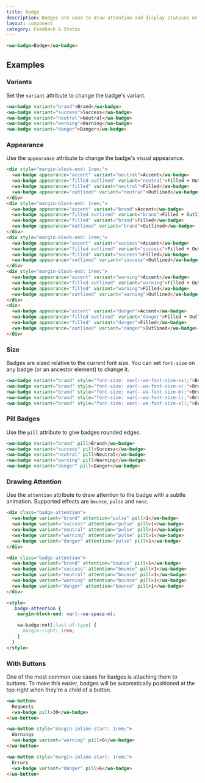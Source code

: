 ```yaml
---
title: Badge
description: Badges are used to draw attention and display statuses or counts.
layout: component
category: Feedback & Status
---
```


```html {.example}
<wa-badge>Badge</wa-badge>
```

## Examples

### Variants

Set the `variant` attribute to change the badge's variant.

```html {.example}
<wa-badge variant="brand">Brand</wa-badge>
<wa-badge variant="success">Success</wa-badge>
<wa-badge variant="neutral">Neutral</wa-badge>
<wa-badge variant="warning">Warning</wa-badge>
<wa-badge variant="danger">Danger</wa-badge>
```

### Appearance

Use the `appearance` attribute to change the badge's visual appearance.

```html {.example}
<div style="margin-block-end: 1rem;">
  <wa-badge appearance="accent" variant="neutral">Accent</wa-badge>
  <wa-badge appearance="filled outlined" variant="neutral">Filled + Outlined</wa-badge>
  <wa-badge appearance="filled" variant="neutral">Filled</wa-badge>
  <wa-badge appearance="outlined" variant="neutral">Outlined</wa-badge>
</div>
<div style="margin-block-end: 1rem;">
  <wa-badge appearance="accent" variant="brand">Accent</wa-badge>
  <wa-badge appearance="filled outlined" variant="brand">Filled + Outlined</wa-badge>
  <wa-badge appearance="filled" variant="brand">Filled</wa-badge>
  <wa-badge appearance="outlined" variant="brand">Outlined</wa-badge>
</div>
<div style="margin-block-end: 1rem;">
  <wa-badge appearance="accent" variant="success">Accent</wa-badge>
  <wa-badge appearance="filled outlined" variant="success">Filled + Outlined</wa-badge>
  <wa-badge appearance="filled" variant="success">Filled</wa-badge>
  <wa-badge appearance="outlined" variant="success">Outlined</wa-badge>
</div>
<div style="margin-block-end: 1rem;">
  <wa-badge appearance="accent" variant="warning">Accent</wa-badge>
  <wa-badge appearance="filled outlined" variant="warning">Filled + Outlined</wa-badge>
  <wa-badge appearance="filled" variant="warning">Filled</wa-badge>
  <wa-badge appearance="outlined" variant="warning">Outlined</wa-badge>
</div>
<div>
  <wa-badge appearance="accent" variant="danger">Accent</wa-badge>
  <wa-badge appearance="filled outlined" variant="danger">Filled + Outlined</wa-badge>
  <wa-badge appearance="filled" variant="danger">Filled</wa-badge>
  <wa-badge appearance="outlined" variant="danger">Outlined</wa-badge>
</div>
```

### Size

Badges are sized relative to the current font size. You can set `font-size` on any badge (or an ancestor element) to change it.

```html {.example}
<wa-badge variant="brand" style="font-size: var(--wa-font-size-xs);">Brand</wa-badge>
<wa-badge variant="brand" style="font-size: var(--wa-font-size-s);">Brand</wa-badge>
<wa-badge variant="brand" style="font-size: var(--wa-font-size-m);">Brand</wa-badge>
<wa-badge variant="brand" style="font-size: var(--wa-font-size-l);">Brand</wa-badge>
<wa-badge variant="brand" style="font-size: var(--wa-font-size-xl);">Brand</wa-badge>
```

### Pill Badges

Use the `pill` attribute to give badges rounded edges.

```html {.example}
<wa-badge variant="brand" pill>Brand</wa-badge>
<wa-badge variant="success" pill>Success</wa-badge>
<wa-badge variant="neutral" pill>Neutral</wa-badge>
<wa-badge variant="warning" pill>Warning</wa-badge>
<wa-badge variant="danger" pill>Danger</wa-badge>
```

### Drawing Attention

Use the `attention` attribute to draw attention to the badge with a subtle animation. Supported effects are `bounce`, `pulse` and `none`.

```html {.example}
<div class="badge-attention">
  <wa-badge variant="brand" attention="pulse" pill>1</wa-badge>
  <wa-badge variant="success" attention="pulse" pill>1</wa-badge>
  <wa-badge variant="neutral" attention="pulse" pill>1</wa-badge>
  <wa-badge variant="warning" attention="pulse" pill>1</wa-badge>
  <wa-badge variant="danger" attention="pulse" pill>1</wa-badge>
</div>

<div class="badge-attention">
  <wa-badge variant="brand" attention="bounce" pill>1</wa-badge>
  <wa-badge variant="success" attention="bounce" pill>1</wa-badge>
  <wa-badge variant="neutral" attention="bounce" pill>1</wa-badge>
  <wa-badge variant="warning" attention="bounce" pill>1</wa-badge>
  <wa-badge variant="danger" attention="bounce" pill>1</wa-badge>
</div>

<style>
  .badge-attention {
    margin-block-end: var(--wa-space-m);

    wa-badge:not(:last-of-type) {
      margin-right: 1rem;
    }
  }
</style>
```

### With Buttons

One of the most common use cases for badges is attaching them to buttons. To make this easier, badges will be automatically positioned at the top-right when they're a child of a button.

```html {.example}
<wa-button>
  Requests
  <wa-badge pill>30</wa-badge>
</wa-button>

<wa-button style="margin-inline-start: 1rem;">
  Warnings
  <wa-badge variant="warning" pill>8</wa-badge>
</wa-button>

<wa-button style="margin-inline-start: 1rem;">
  Errors
  <wa-badge variant="danger" pill>6</wa-badge>
</wa-button>
```
